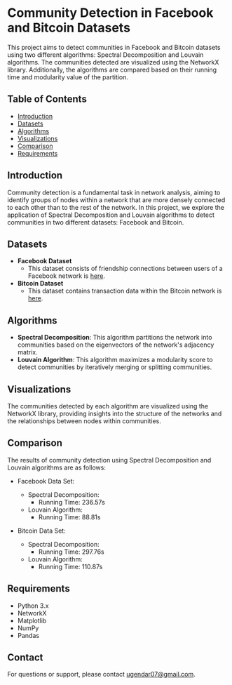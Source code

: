 # Community Detection in Facebook and Bitcoin Datasets

This project aims to detect communities in Facebook and Bitcoin datasets using two different algorithms: Spectral Decomposition and Louvain algorithms. The communities detected are visualized using the NetworkX library. Additionally, the algorithms are compared based on their running time and modularity value of the partition.

## Table of Contents

- [Introduction](#introduction)
- [Datasets](#datasets)
- [Algorithms](#algorithms)
- [Visualizations](#visualizations)
- [Comparison](#comparison)
- [Requirements](#requirements)


## Introduction

Community detection is a fundamental task in network analysis, aiming to identify groups of nodes within a network that are more densely connected to each other than to the rest of the network. In this project, we explore the application of Spectral Decomposition and Louvain algorithms to detect communities in two different datasets: Facebook and Bitcoin.

## Datasets

- **Facebook Dataset**
  - This dataset consists of friendship connections between users of a Facebook network is [here](https://snap.stanford.edu/data/ego-Facebook.html).
- **Bitcoin Dataset**
  - This dataset contains transaction data within the Bitcoin network is [here](https://snap.stanford.edu/data/soc-sign-bitcoin-otc.html).

## Algorithms

- **Spectral Decomposition**: This algorithm partitions the network into communities based on the eigenvectors of the network's adjacency matrix.
- **Louvain Algorithm**: This algorithm maximizes a modularity score to detect communities by iteratively merging or splitting communities.

## Visualizations

The communities detected by each algorithm are visualized using the NetworkX library, providing insights into the structure of the networks and the relationships between nodes within communities.

## Comparison

The results of community detection using Spectral Decomposition and Louvain algorithms are as follows:

- Facebook Data Set:

  - Spectral Decomposition:
    - Running Time: 236.57s
  - Louvain Algorithm:
    - Running Time: 88.81s
     
- Bitcoin Data Set:

  - Spectral Decomposition:
    - Running Time: 297.76s
  - Louvain Algorithm:
    - Running Time: 110.87s

## Requirements

- Python 3.x
- NetworkX
- Matplotlib
- NumPy
- Pandas


 ## Contact
 For questions or support, please contact ugendar07@gmail.com.
